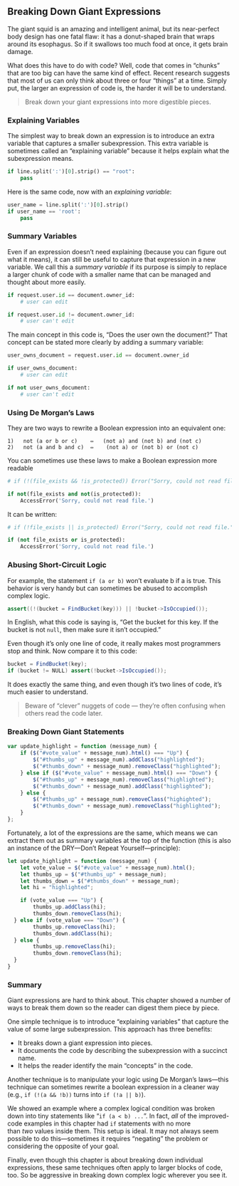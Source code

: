 ## Breaking Down Giant Expressions

The giant squid is an amazing and intelligent animal, but its near-perfect body design has one fatal flaw: it has a donut-shaped brain that wraps around its esophagus. So if it swallows too much food at once, it gets brain damage.

What does this have to do with code? Well, code that comes in “chunks” that are too big can have the same kind of effect. Recent research suggests that most of us can only think about three or four “things” at a time. Simply put, the larger an expression of code is, the harder it will be to understand.

> Break down your giant expressions into more digestible pieces.

### Explaining Variables

The simplest way to break down an expression is to introduce an extra variable that captures a smaller subexpression. This extra variable is sometimes called an “explaining variable” because it helps explain what the subexpression means.

```python
if line.split(':')[0].strip() == "root":
	pass
```

Here is the same code, now with an *explaining variable*:

```python
user_name = line.split(':')[0].strip()
if user_name == 'root':
	pass
```

### Summary Variables

Even if an expression doesn’t need explaining (because you can figure out what it means), it can still be useful to capture that expression in a new variable. We call this a *summary variable* if its purpose is simply to replace a larger chunk of code with a smaller name that can be managed and thought about more easily.

```python
if request.user.id == document.owner_id:
	# user can edit

if request.user.id != document.owner_id:
	# user can't edit
```

The main concept in this code is, “Does the user own the document?” That concept can be stated more clearly by adding a summary variable:

```python
user_owns_document = request.user.id == document.owner_id

if user_owns_document:
	# user can edit

if not user_owns_document:
	# user can't edit
```

### Using De Morgan’s Laws

They are two ways to rewrite a Boolean expression into an equivalent one:

```
1)   not (a or b or c)    ⇔   (not a) and (not b) and (not c)
2)   not (a and b and c)  ⇔    (not a) or (not b) or (not c)
```

You can sometimes use these laws to make a Boolean expression more readable

```python
# if (!(file_exists && !is_protected)) Error("Sorry, could not read file.");

if not(file_exists and not(is_protected)):
	AccessError('Sorry, could not read file.')
```

It can be written:

```python
# if (!file_exists || is_protected) Error("Sorry, could not read file.");

if (not file_exists or is_protected):
	AccessError('Sorry, could not read file.')
```

### Abusing Short-Circuit Logic

For example, the statement `if (a or b)` won’t evaluate b if a is true. This behavior is very handy but can sometimes be abused to accomplish complex logic.

```java
assert((!(bucket = FindBucket(key))) || !bucket->IsOccupied());
```

In English, what this code is saying is, “Get the bucket for this key. If the bucket is not `null`, then make sure it isn’t occupied.”

Even though it’s only one line of code, it really makes most programmers stop and think. Now compare it to this code:

```java
bucket = FindBucket(key);
if (bucket != NULL) assert(!bucket->IsOccupied());
```

It does exactly the same thing, and even though it’s two lines of code, it’s much easier to understand.

> Beware of “clever” nuggets of code — they’re often confusing when others read the code later.

### Breaking Down Giant Statements

```jsx
var update_highlight = function (message_num) {
    if ($("#vote_value" + message_num).html() === "Up") {
        $("#thumbs_up" + message_num).addClass("highlighted");
        $("#thumbs_down" + message_num).removeClass("highlighted");
    } else if ($("#vote_value" + message_num).html() === "Down") {
        $("#thumbs_up" + message_num).removeClass("highlighted");
        $("#thumbs_down" + message_num).addClass("highlighted");
    } else {
        $("#thumbs_up" + message_num).removeClass("highighted"); 
        $("#thumbs_down" + message_num).removeClass("highlighted");
    }
};
```

Fortunately, a lot of the expressions are the same, which means we can extract them out as summary variables at the top of the function (this is also an instance of the DRY—Don’t Repeat Yourself—principle):

```jsx
let update_highlight = function (message_num) {
	let vote_value = $("#vote_value" + message_num).html();
	let thumbs_up = $("#thumbs_up" + message_num);
	let thumbs_down = $("#thumbs_down" + message_num);
	let hi = "highlighted";

	if (vote_value === "Up") {
        thumbs_up.addClass(hi);
        thumbs_down.removeClass(hi);
  } else if (vote_value === "Down") {
        thumbs_up.removeClass(hi);
        thumbs_down.addClass(hi);
  } else {
        thumbs_up.removeClass(hi);
        thumbs_down.removeClass(hi);
  }
}
```

### **Summary**

Giant expressions are hard to think about. This chapter showed a number of ways to break them down so the reader can digest them piece by piece.

One simple technique is to introduce “explaining variables” that capture the value of some large subexpression. This approach has three benefits:

- It breaks down a giant expression into pieces.
- It documents the code by describing the subexpression with a succinct name.
- It helps the reader identify the main “concepts” in the code.

Another technique is to manipulate your logic using De Morgan’s laws—this technique can sometimes rewrite a boolean expression in a cleaner way (e.g., `if (!(a && !b))` turns into `if (!a || b)`).

We showed an example where a complex logical condition was broken down into tiny statements like “`if (a < b) ...`”. In fact, *all* of the improved-code examples in this chapter had `if` statements with no more than *two* values inside them. This setup is ideal. It may not always seem possible to do this—sometimes it requires “negating” the problem or considering the opposite of your goal.

Finally, even though this chapter is about breaking down individual expressions, these same techniques often apply to larger blocks of code, too. So be aggressive in breaking down complex logic wherever you see it.
